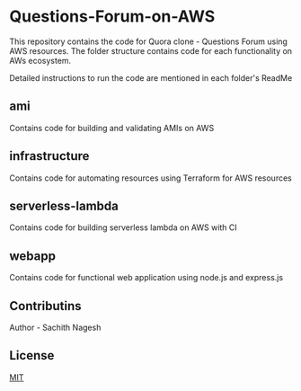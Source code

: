 # Questions-Forum-on-AWS

This repository contains the code for Quora clone - Questions Forum using AWS resources.
The folder structure contains code for each functionality on AWs ecosystem.

Detailed instructions to run the code are mentioned in each folder's ReadMe

## ami

Contains code for building and validating AMIs on AWS


## infrastructure

Contains code for automating resources using Terraform for AWS resources

## serverless-lambda

Contains code for building serverless lambda on AWS with CI

## webapp

Contains code for functional web application using node.js and express.js

## Contributins

Author - Sachith Nagesh

## License
[MIT](https://choosealicense.com/licenses/mit/)
